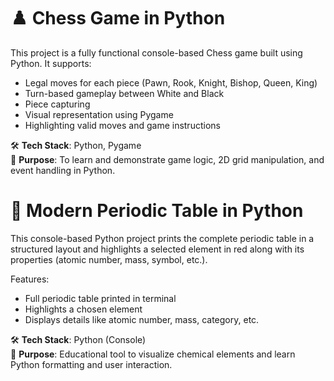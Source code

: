 # ♟️ Chess Game in Python

This project is a fully functional console-based Chess game built using Python. It supports:

- Legal moves for each piece (Pawn, Rook, Knight, Bishop, Queen, King)
- Turn-based gameplay between White and Black
- Piece capturing
- Visual representation using Pygame
- Highlighting valid moves and game instructions

🛠️ **Tech Stack**: Python, Pygame  
🎯 **Purpose**: To learn and demonstrate game logic, 2D grid manipulation, and event handling in Python.



# 🔬 Modern Periodic Table in Python

This console-based Python project prints the complete periodic table in a structured layout and highlights a selected element in red along with its properties (atomic number, mass, symbol, etc.).

Features:
- Full periodic table printed in terminal
- Highlights a chosen element
- Displays details like atomic number, mass, category, etc.

🛠️ **Tech Stack**: Python (Console)  
🎯 **Purpose**: Educational tool to visualize chemical elements and learn Python formatting and user interaction.
